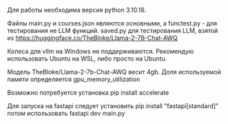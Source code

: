 Для работы необходима версия python 3.10.18. 

Файлы main.py и courses.json являются основными, а functest.py - для тестирования не LLM функций. 
saved.py для тестирования LLM, взятой из https://huggingface.co/TheBloke/Llama-2-7B-Chat-AWQ

Колеса для vllm на Windows не поддерживаются. Рекомендую использовать Ubuntu на WSL, либо просто на Ubuntu. 

Модель TheBloke/Llama-2-7b-Chat-AWQ весит 4gb. Доля используемой памяти определяется gpu_memory_utilization

Возможно потребуется установка pip install accelerate 

Для запуска на fastapi следует установить pip install "fastapi[standard]" потом использовать fastapi dev main.py
